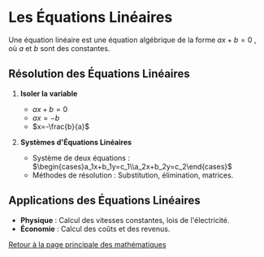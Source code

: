 # Les Équations Linéaires

Une équation linéaire est une équation algébrique de la forme $ax+b=0$ , où $a$  et $b$  sont des constantes.

## Résolution des Équations Linéaires

1. **Isoler la variable**
   - $ax+b=0$ 
   - $ax=-b$ 
   - $x=-\frac{b}{a}$ 

2. **Systèmes d'Équations Linéaires**
   - Système de deux équations : $\begin{cases}a_1x+b_1y=c_1\\a_2x+b_2y=c_2\end{cases}$ 
   - Méthodes de résolution : Substitution, élimination, matrices.

## Applications des Équations Linéaires

- **Physique** : Calcul des vitesses constantes, lois de l'électricité.
- **Économie** : Calcul des coûts et des revenus.

[Retour à la page principale des mathématiques](maths.md)
